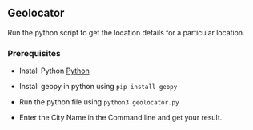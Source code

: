 ## Geolocator

Run the python script to get the location details for a particular location.

### Prerequisites

- Install Python [Python](https://python.org/)

- Install geopy in python using `pip install geopy`

- Run the python file using `python3 geolocator.py`

- Enter the City Name in the Command line and get your result.